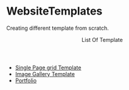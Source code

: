 # WebsiteTemplates
 Creating different template from scratch.

<!DOCTYPE html>
<html>
<head>
</head>
<body>
<header>List Of Template</header>
     <section>
     	<ul>
     		<li><a href="CSS_GRID_Template1/index.html">Single Page grid Template</a></li>
     		<li><a href="FlexBoxImageGallery_Template2/FlexBox.html">Image Gallery Template</a></li>
        <li><a href="MyPortfolio_Template3">Portfolio</a></li>
     	</ul>
     </section>
<footer></footer>
</body>
</html>

